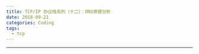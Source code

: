 ```yaml
---
title: TCP/IP 协议栈系列（十二）：DNS原理分析
date: 2018-09-21 
categories: Coding
tags:
  - tcp
---
```

----------------------------------